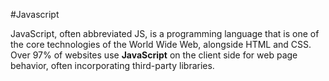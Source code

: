 #Javascript

JavaScript, often abbreviated JS, is a programming language that is one of the core technologies of the World Wide Web, alongside HTML and CSS. Over 97% of websites use **JavaScript** on the client side for web page behavior, often incorporating third-party libraries.